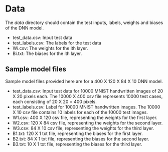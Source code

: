 # Data
The _data_ directory should contain the test inputs, labels, weights and biases of the DNN model.
- test_data.csv: Input test data
- test_labels.csv: The labels for the test data
- Wi.csv: The weights for the ith layer.
- Bi.txt: The biases for the ith layer.


## Sample model files
Sample model files provided here are for a 400 X 120 X 84 X 10 DNN model.
- test_data.csv: Input test data for 10000 MNIST handwritten images of 20 X 20 pixels each. The 10000 X 400 csv file represents 10000 test cases, each consisting of 20 X 20 = 400 pixels.
- test_labels.csv: Label for 10000 MNIST handwritten images. The 10000 X 10 csv file contains 10 labels for each of the 10000 test images.
- W1.csv: 400 X 120 csv file, representing the weights for the first layer.
- W2.csv: 120 X 84 csv file, representing the weights for the second layer.
- W3.csv: 84 X 10 csv file, representing the weights for the third layer.
- B1.txt: 120 X 1 txt file, representing the biases for the first layer.
- B2.txt: 84 X 1 txt file, representing the biases for the second layer.
- B3.txt: 10 X 1 txt file, representing the biases for the third layer.
